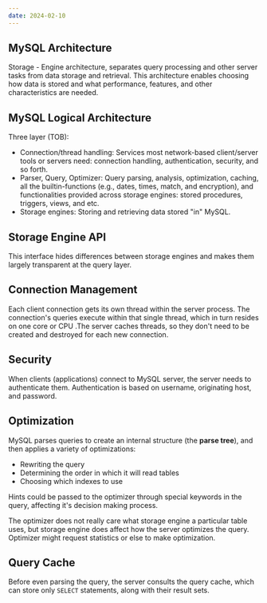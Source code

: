 ```yaml
---
date: 2024-02-10
---
```


## MySQL Architecture

Storage - Engine architecture, separates query processing and other server tasks from data storage and retrieval. This architecture enables choosing how data is stored and what performance, features, and other characteristics are needed.

## MySQL Logical Architecture

Three layer (TOB):

- Connection/thread handling: Services most network-based client/server tools or servers need: connection handling, authentication, security, and so forth.
- Parser, Query, Optimizer: Query parsing, analysis, optimization, caching, all the builtin-functions (e.g., dates, times, match, and encryption), and functionalities provided across storage engines: stored procedures, triggers, views, and etc.
- Storage engines: Storing and retrieving data stored "in" MySQL.

## Storage Engine API

This interface hides differences between storage engines and makes them largely transparent at the query layer.

## Connection Management

Each client connection gets its own thread within the server process. The connection's queries execute within that single thread, which in turn resides on one core or CPU .The server caches threads, so they don't need to be created and destroyed for each new connection.

## Security

When clients (applications) connect to MySQL server, the server needs to authenticate them. Authentication is based on username, originating host, and password.

## Optimization

MySQL parses queries to create an internal structure (the **parse tree**), and then applies a variety of optimizations:

- Rewriting the query
- Determining the order in which it will read tables
- Choosing which indexes to use

Hints could be passed to the optimizer through special keywords in the query, affecting it's decision making process.

The optimizer does not really care what storage engine a particular table uses, but storage engine does affect how the server optimizes the query. Optimizer might request statistics or else to make optimization.

## Query Cache

Before even parsing the query, the server consults the query cache, which can store only `SELECT` statements, along with their result sets.
